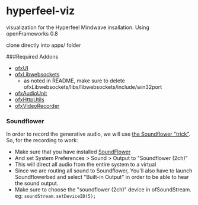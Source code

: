 hyperfeel-viz
=============

visualization for the Hyperfeel Mindwave insallation.  Using openFrameworks 0.8

clone directly into apps/ folder


###Required Addons

* [ofxUI](https://github.com/rezaali/ofxUI)
* [ofxLibwebsockets](https://github.com/labatrockwell/ofxLibwebsockets)
	* as noted in README, make sure to delete ofxLibwebsockets/libs/libwebsockets/include/win32port
* [ofxAudioUnit](https://github.com/admsyn/ofxAudioUnit)* [ofxHttpUtils](https://github.com/arturoc/ofxHttpUtils)* [ofxVideoRecorder](https://github.com/timscaffidi/ofxVideoRecorder)

### Soundflower

In order to record the generative audio, we will use [the Soundflower "trick"](http://www.macworld.com/article/1159440/soundflower_capture.html). So, for the recording to work:

* Make sure that you have installed [SoundFlower](https://code.google.com/p/soundflower/) 
* And set System Preferences > Sound > Output to "Soundflower (2ch)"
* This will direct all audio from the entire system to a virtual 
* Since we are routing all sound to Soundflower, You'll also have to launch Soundflowerbed and select "Built-in Output" in order to be able to hear the sound output.
* Make sure to choose the "soundflower (2ch)" device in ofSoundStream. eg: ```` soundStream.setDeviceID(5); ````

